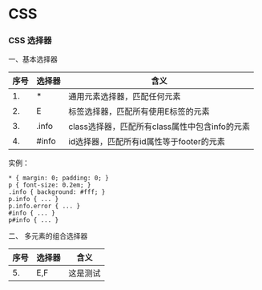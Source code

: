 # CSS

### CSS 选择器

一、基本选择器

序号| 选择器 | 含义
-|-|-
1. | * | 通用元素选择器，匹配任何元素
2. | E | 标签选择器，匹配所有使用E标签的元素
3. | .info | class选择器，匹配所有class属性中包含info的元素
4. | #info | id选择器，匹配所有id属性等于footer的元素

实例：

    * { margin: 0; padding: 0; }
    p { font-size: 0.2em; }
    .info { background: #fff; }
    p.info { ... }
    p.info.error { ... }
    #info { ... }
    p#info { ... }

二、 多元素的组合选择器

序号| 选择器 | 含义
-|-|-
5. | E,F | 这是测试